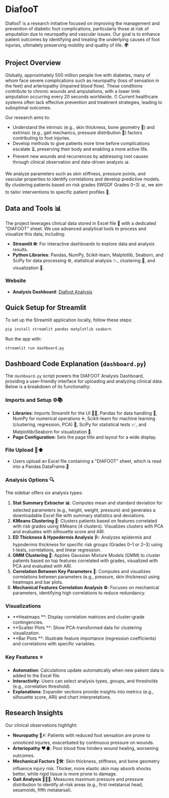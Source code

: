 # DiafooT

DiafooT is a research initiative focused on improving the management and prevention of diabetic foot complications, particularly those at risk of amputation due to neuropathy and vascular issues. Our goal is to enhance patient outcomes by identifying and treating the underlying causes of foot injuries, ultimately preserving mobility and quality of life. 🌍

## Project Overview

Globally, approximately 500 million people live with diabetes, many of whom face severe complications such as neuropathy (loss of sensation in the feet) and arteriopathy (impaired blood flow). These conditions contribute to chronic wounds and amputations, with a lower limb amputation occurring every 20 seconds worldwide. ⏰ Current healthcare systems often lack effective prevention and treatment strategies, leading to suboptimal outcomes.

Our research aims to:

- Understand the intrinsic (e.g., skin thickness, bone geometry 🦴) and extrinsic (e.g., gait mechanics, pressure distribution 🚶) factors contributing to foot injuries.
- Develop methods to give patients more time before complications escalate ⏳, preserving their body and enabling a more active life.
- Prevent new wounds and recurrences by addressing root causes through clinical observation and data-driven analysis 📊.

We analyze parameters such as skin stiffness, pressure points, and vascular properties to identify correlations and develop predictive models. By clustering patients based on risk grades (IWGDF Grades 0–3) 📊, we aim to tailor interventions to specific patient profiles 🎯.

## Data and Tools 📊

The project leverages clinical data stored in Excel file 📑 with a dedicated "DIAFOOT" sheet. We use advanced analytical tools to process and visualize this data, including:

- **Streamlit 🌐**: For interactive dashboards to explore data and analysis results.
- **Python Libraries**: Pandas, NumPy, Scikit-learn, Matplotlib, Seaborn, and SciPy for data processing ⚙️, statistical analysis 📉, clustering 🧩, and visualization 🎨.

### Website

- **Analysis Dashboard**: [Diafoot Analysis](https://diafoot-analysis.streamlit.app/)

## Quick Setup for Streamlit

To set up the Streamlit application locally, follow these steps:

```bash
pip install streamlit pandas matplotlib seaborn
```

Run the app with:

```bash
streamlit run dashboard.py
```


## Dashboard Code Explanation (`dashboard.py`) 

The `dashboard.py` script powers the DIAFOOT Analysis Dashboard, providing a user-friendly interface for uploading and analyzing clinical data. Below is a breakdown of its functionality:


### Imports and Setup ⚙️📚

- **Libraries**: Imports Streamlit for the UI 🧑‍💻, Pandas for data handling 🐼, NumPy for numerical operations ➗, Scikit-learn for machine learning (clustering, regression, PCA) 🤖, SciPy for statistical tests 📈, and Matplotlib/Seaborn for visualization 🎨.
- **Page Configuration**: Sets the page title and layout for a wide display.

### File Upload 📂⬆️

- Users upload an Excel file containing a "DIAFOOT" sheet, which is read into a Pandas DataFrame.📑


### Analysis Options 🔍

The sidebar offers six analysis types:

1. **Stat Summary Extractor 📊**: Computes mean and standard deviation for selected parameters (e.g., height, weight, pressure) and generates a downloadable Excel file with summary statistics and deviations.
2. **KMeans Clustering 🧩**: Clusters patients based on features correlated with risk grades using KMeans (4 clusters). Visualizes clusters with PCA and evaluates with silhouette score and ARI.
3. **ED Thickness & Hypodermis Analysis 🩺**: Analyzes epidermis and hypodermis thickness for specific risk groups (Grades 0–1 or 2–3) using t-tests, correlations, and linear regression.
4. **GMM Clustering 🔄**: Applies Gaussian Mixture Models (GMM) to cluster patients based on top features correlated with grades, visualized with PCA and evaluated with ARI.
5. **Correlation Between Key Parameters 🔗**: Computes and visualizes correlations between parameters (e.g., pressure, skin thickness) using heatmaps and bar plots.
6. **Mechanical Features Correlation Analysis ⚙️**: Focuses on mechanical parameters, identifying high correlations to reduce redundancy.

### Visualizations 

- **Heatmaps **: Display correlation matrices and cluster-grade contingencies.
- **Scatter Plots **: Show PCA-transformed data for clustering visualization.
- **Bar Plots **: Illustrate feature importance (regression coefficients) and correlations with specific variables.

### Key Features ⭐

- **Automation**: Calculations update automatically when new patient data is added to the Excel file.
- **Interactivity**: Users can select analysis types, groups, and thresholds (e.g., correlation threshold).
- **Explanations**: Expander sections provide insights into metrics (e.g., silhouette score, ARI) and chart interpretations.


## Research Insights 

Our clinical observations highlight: 

- **Neuropathy 🦶⚡**: Patients with reduced foot sensation are prone to unnoticed injuries, exacerbated by continuous pressure on wounds.
- **Arteriopathy ❤️🩸**: Poor blood flow hinders wound healing, worsening outcomes.
- **Mechanical Factors 🦴🛠️**: Skin thickness, stiffness, and bone geometry influence injury risk. Thicker, more elastic skin may absorb shocks better, while rigid tissue is more prone to damage.
- **Gait Analysis 🚶‍♂️📏**: Measures maximum pressure and pressure distribution to identify at-risk areas (e.g., first metatarsal head, sesamoids, fifth metatarsal).


